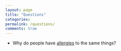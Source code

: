 ```yaml
---
layout: page
title: "Questions"
categories: 
permalink: /questions/
comments: true
---
```

- Why do people have [allergies](mcnamara.website/allergies) to the same things?